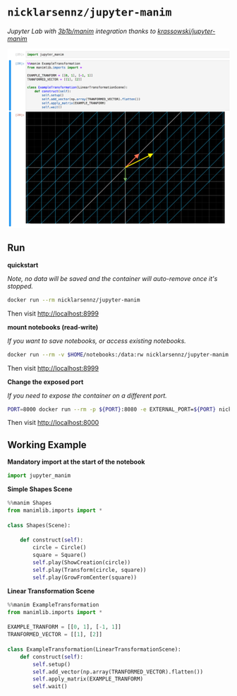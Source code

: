 # `nicklarsennz/jupyter-manim`

_Jupyter Lab with [3b1b/manim][manim] integration thanks to [krassowski/jupyter-manim][jupyter-manim]_

![Jupyter Lab with Manim Integration](./docs/images/jupyter-manim.png)

## Run

**quickstart**

_Note, no data will be saved and the container will auto-remove once it's stopped._

```sh
docker run --rm nicklarsennz/jupyter-manim
```

Then visit <http://localhost:8999>

**mount notebooks (read-write)**

_If you want to save notebooks, or access existing notebooks._

```sh
docker run --rm -v $HOME/notebooks:/data:rw nicklarsennz/jupyter-manim
```

Then visit <http://localhost:8999>

**Change the exposed port**

_If you need to expose the container on a different port._

```sh
PORT=8000 docker run --rm -p ${PORT}:8080 -e EXTERNAL_PORT=${PORT} nicklarsennz/jupyter-manim
```

Then visit <http://localhost:8000>

## Working Example

**Mandatory import at the start of the notebook**
```py
import jupyter_manim
```

**Simple Shapes Scene**

```py
%%manim Shapes
from manimlib.imports import *

class Shapes(Scene):

    def construct(self):
        circle = Circle()
        square = Square()
        self.play(ShowCreation(circle))
        self.play(Transform(circle, square))
        self.play(GrowFromCenter(square))
```

**Linear Transformation Scene**

```py
%%manim ExampleTransformation
from manimlib.imports import *

EXAMPLE_TRANFORM = [[0, 1], [-1, 1]]
TRANFORMED_VECTOR = [[1], [2]]

class ExampleTransformation(LinearTransformationScene):
    def construct(self):
        self.setup()
        self.add_vector(np.array(TRANFORMED_VECTOR).flatten())
        self.apply_matrix(EXAMPLE_TRANFORM)
        self.wait()
```

[manim]: https://github.com/3b1b/manim
[jupyter-manim]: https://github.com/krassowski/jupyter-manim